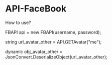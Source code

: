 # API-FaceBook
How to use?

FBAPI api = new FBAPI(username, password);

string url_avatar_other = API.GETAvatar("me");

dynamic obj_avatar_other = JsonConvert.DeserializeObject(url_avatar_other);
